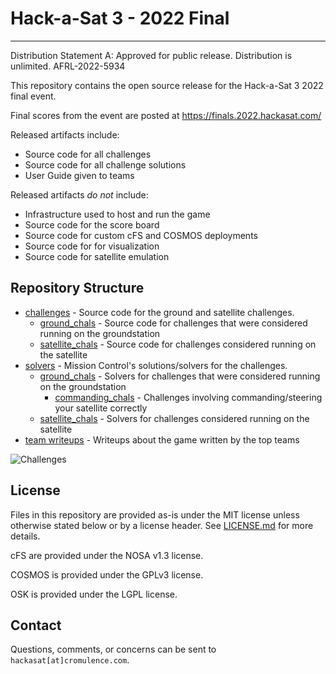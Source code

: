 # Hack-a-Sat 3 -  2022 Final #
---
Distribution Statement A: Approved for public release. Distribution is
unlimited. AFRL-2022-5934

This repository contains the open source release for the Hack-a-Sat 3 2022
final event.

Final scores from the event are posted at https://finals.2022.hackasat.com/

Released artifacts include:

* Source code for all challenges
* Source code for all challenge solutions
* User Guide given to teams

Released artifacts *do not* include:

* Infrastructure used to host and run the game
* Source code for the score board
* Source code for custom cFS and COSMOS deployments
* Source code for for visualization
* Source code for satellite emulation

## Repository Structure ##

* [challenges](./challenges/) - Source code for the ground and satellite challenges.
  - [ground_chals](./challenges/ground_chals/) - Source code for challenges that were considered running on the groundstation
  - [satellite_chals](./challenges/satellite_chals/) - Source code for challenges considered running on the satellite
* [solvers](./solvers/) - Mission Control's solutions/solvers for the challenges.
  - [ground_chals](./solvers/ground_chals/) - Solvers for challenges that were considered running on the groundstation
    - [commanding_chals](./solvers/ground_chals/commanding_chals/) - Challenges involving commanding/steering your satellite correctly
  - [satellite_chals](./solvers/satellite_chals) - Solvers for challenges considered running on the satellite
* [team writeups](./team_writeups/) - Writeups about the game written by the top teams

![Challenges](challenges.png)

## License ##

Files in this repository are provided as-is under the MIT license unless
otherwise stated below or by a license header. See [LICENSE.md](LICENSE.md)
for more details.

cFS are provided under the NOSA v1.3 license.

COSMOS is provided under the GPLv3 license.

OSK is provided under the LGPL license.


## Contact ##

Questions, comments, or concerns can be sent to `hackasat[at]cromulence.com`.